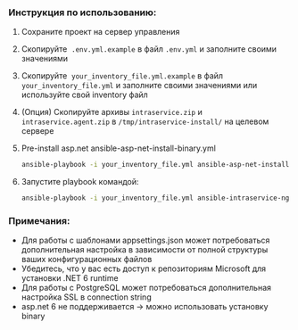 ### Инструкция по использованию:

1. Сохраните проект на сервер управления
2. Скопируйте  `.env.yml.example` в файл `.env.yml` и заполните своими значениями
3. Скопируйте  `your_inventory_file.yml.example` в файл `your_inventory_file.yml` и заполните своими значениями или используйте свой inventory файл
4. (Опция) Скопируйте архивы `intraservice.zip` и `intraservice.agent.zip` в `/tmp/intraservice-install/` на целевом сервере
5. Pre-install asp.net ansible-asp-net-install-binary.yml
   ```bash
   ansible-playbook -i your_inventory_file.yml ansible-asp-net-install-binary.yml --extra-vars "@.env.yml"
   ```
6. Запустите playbook командой:
   
   ```bash
   ansible-playbook -i your_inventory_file.yml ansible-intraservice-nginx-setup.yml --extra-vars "@.env.yml"
   ```

### Примечания:
- Для работы с шаблонами appsettings.json может потребоваться дополнительная настройка в зависимости от полной структуры ваших конфигурационных файлов
- Убедитесь, что у вас есть доступ к репозиториям Microsoft для установки .NET 6 runtime
- Для работы с PostgreSQL может потребоваться дополнительная настройка SSL в connection string
- asp.net 6 не поддерживается -> можно использовать установку binary
